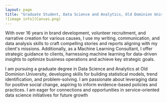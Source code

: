 ```yaml
---
layout: page
title: "Graduate Student, Data Science and Analytics, Old Dominion University"
![image info](Canvas.png)
---
```

With over 16 years in brand development, volunteer recruitment, and narrative creation for various causes, I use my writing, communication, and data analysis skills to craft compelling stories and reports aligning with my client's missions. Additionally, as a Machine Learning Consultant, I offer strategic guidance to clients, harnessing machine learning for data-driven insights to optimize business operations and achieve key strategic goals. 

I am pursuing a graduate degree in Data Science and Analytics at Old Dominion University, developing skills for building statistical models, trend identification, and problem-solving. I am passionate about leveraging data for positive social change, aspiring to inform evidence-based policies and practices. I am eager for connections and opportunities in service-oriented data science initiatives for future growth 
